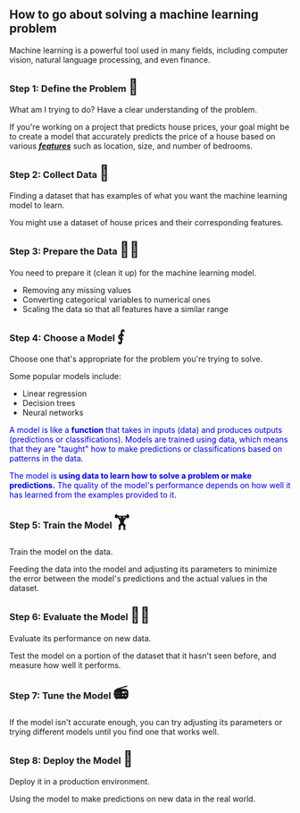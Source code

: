 ## How to go about solving a machine learning problem

Machine learning is a powerful tool used in many fields, including computer vision, natural language processing, and even finance.

### Step 1: Define the Problem <span style="font-size: 27px;">📝</span>

What am I trying to do?  Have a clear understanding of the problem.

If you're working on a project that predicts house prices, your goal might be to create a model that accurately predicts the price of a house based on various <b><u><i>features</i></u></b> such as location, size, and number of bedrooms.

### Step 2: Collect Data <span style="font-size: 27px;">📀</span>

Finding a dataset that has examples of what you want the machine learning model to learn.

You might use a dataset of house prices and their corresponding features.

### Step 3: Prepare the Data <span style="font-size: 27px;">👩‍🍳</span>

You need to prepare it (clean it up) for the machine learning model.

* Removing any missing values
* Converting categorical variables to numerical ones
* Scaling the data so that all features have a similar range

### Step 4: Choose a Model <span style="font-size: 27px;">⨐</span>

Choose one that's appropriate for the problem you're trying to solve.

Some popular models include:

* Linear regression
* Decision trees
* Neural networks

<span style="color:#0000dd;">A model is like a <span style="font-weight:bold;color:#0000dd;">function</span> that takes in inputs (data) and produces outputs (predictions or classifications). Models are trained using data, which means that they are "taught" how to make predictions or classifications based on patterns in the data.</span>

<span style="color:#0000dd;">The model is <span style="font-weight:bold;color:#0000dd;">using data to learn how to solve a problem or make predictions.</span> The quality of the model's performance depends on how well it has learned from the examples provided to it.</span>

### Step 5: Train the Model <span style="font-size: 27px;">🏋️</span>

Train the model on the data.

Feeding the data into the model and adjusting its parameters to minimize the error between the model's predictions and the actual values in the dataset.

### Step 6: Evaluate the Model <span style="font-size: 27px;">👩‍⚖️</span>

Evaluate its performance on new data.

Test the model on a portion of the dataset that it hasn't seen before, and measure how well it performs.

### Step 7: Tune the Model <span style="font-size: 27px;">📻</span>

If the model isn't accurate enough, you can try adjusting its parameters or trying different models until you find one that works well.

### Step 8: Deploy the Model <span style="font-size: 27px;">🚀</span>

Deploy it in a production environment.

Using the model to make predictions on new data in the real world.

<br>
